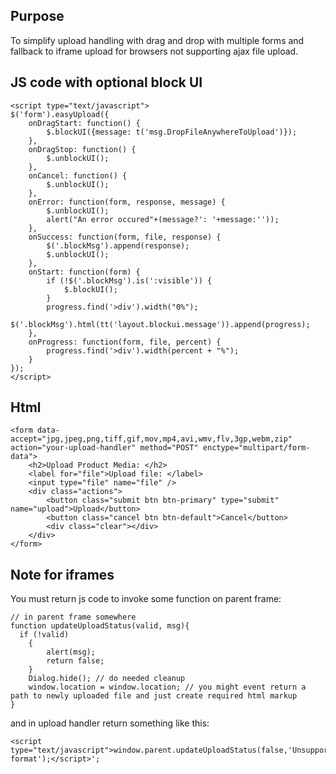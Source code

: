 ## Purpose
To simplify upload handling with drag and drop with multiple forms and fallback to iframe upload for browsers not supporting ajax file upload. 

## JS code with optional block UI

	<script type="text/javascript">
	$('form').easyUpload({
		onDragStart: function() {
			$.blockUI({message: t('msg.DropFileAnywhereToUpload')});
		},
		onDragStop: function() {
			$.unblockUI();
		},
		onCancel: function() {
			$.unblockUI();
		},
		onError: function(form, response, message) {
			$.unblockUI();
			alert("An error occured"+(message?': '+message:''));
		},
		onSuccess: function(form, file, response) {
			$('.blockMsg').append(response);
			$.unblockUI();
		},
		onStart: function(form) {
			if (!$('.blockMsg').is(':visible')) {
				$.blockUI();
			}
			progress.find('>div').width("0%");
			$('.blockMsg').html(tt('layout.blockui.message')).append(progress);
		},
		onProgress: function(form, file, percent) {
			progress.find('>div').width(percent + "%");
		}
	});
	</script>
## Html
	
	<form data-accept="jpg,jpeg,png,tiff,gif,mov,mp4,avi,wmv,flv,3gp,webm,zip" action="your-upload-handler" method="POST" enctype="multipart/form-data">
		<h2>Upload Product Media: </h2>
		<label for="file">Upload file: </label>
		<input type="file" name="file" />
		<div class="actions">
			<button class="submit btn btn-primary" type="submit" name="upload">Upload</button>
			<button class="cancel btn btn-default">Cancel</button>
			<div class="clear"></div>
		</div>
	</form>
	
## Note for iframes
You must return js code to invoke some function on parent frame:
	
	// in parent frame somewhere
	function updateUploadStatus(valid, msg){
	  if (!valid)
		{
			alert(msg);
			return false;
		}
		Dialog.hide(); // do needed cleanup
		window.location = window.location; // you might event return a path to newly uploaded file and just create required html markup
	}
		
and in upload handler return something like this:

	<script type="text/javascript">window.parent.updateUploadStatus(false,'Unsupported format');</script>';
	
	
